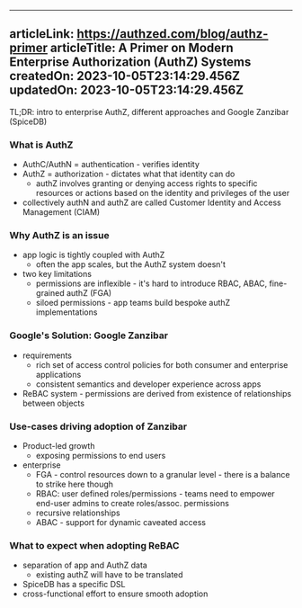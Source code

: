-----------------------
articleLink: https://authzed.com/blog/authz-primer
articleTitle: A Primer on Modern Enterprise Authorization (AuthZ) Systems
createdOn: 2023-10-05T23:14:29.456Z
updatedOn: 2023-10-05T23:14:29.456Z
-----------------------

TL;DR: intro to enterprise AuthZ, different approaches and Google Zanzibar (SpiceDB)


### What is AuthZ
- AuthC/AuthN = authentication - verifies identity
- AuthZ = authorization - dictates what that identity can do 
  - authZ involves granting or denying access rights to specific resources or actions based on the identity and privileges of the user
- collectively authN and authZ are called Customer Identity and Access Management (CIAM)


### Why AuthZ is an issue
- app logic is tightly coupled with AuthZ
  - often the app scales, but the AuthZ system doesn't
- two key limitations
  - permissions are inflexible - it's hard to introduce RBAC, ABAC, fine-grained authZ (FGA)
  - siloed permissions - app teams build bespoke authZ implementations


### Google's Solution: Google Zanzibar
- requirements
  - rich set of access control policies for both consumer and enterprise applications
  - consistent semantics and developer experience across apps
- ReBAC system - permissions are derived from existence of relationships between objects

### Use-cases driving adoption of Zanzibar
- Product-led growth
  - exposing permissions to end users
- enterprise
  - FGA - control resources down to a granular level - there is a balance to strike here though
  - RBAC: user defined roles/permissions - teams need to empower end-user admins to create roles/assoc. permissions
  - recursive relationships
  - ABAC - support for dynamic caveated access

### What to expect when adopting ReBAC
- separation of app and AuthZ data
  - existing authZ will have to be translated
- SpiceDB has a specific DSL
- cross-functional effort to ensure smooth adoption




